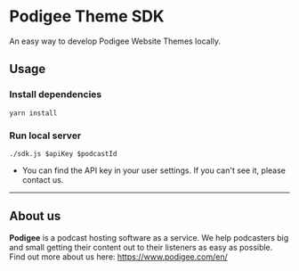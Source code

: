 # Podigee Theme SDK

An easy way to develop Podigee Website Themes locally.

## Usage

### Install dependencies

```
yarn install
```

### Run local server

```
./sdk.js $apiKey $podcastId
```

- You can find the API key in your user settings. If you can't see it, please contact us.

---

## About us

**Podigee** is a podcast hosting software as a service. We help podcasters big and small getting their content out to their listeners as easy as possible. Find out more about us here: https://www.podigee.com/en/
